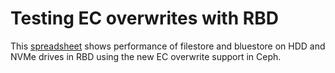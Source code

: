 # Testing EC overwrites with RBD

This [spreadsheet](https://docs.google.com/spreadsheets/d/16NWsoxzpUrtop-imnUQlOvacrZjMhOAbaMf311VX1rI/edit?usp=sharing) shows performance of filestore and bluestore on HDD and NVMe drives in RBD using the new EC overwrite support in Ceph.
